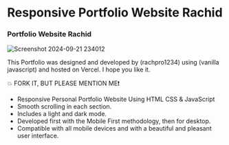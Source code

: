 # Responsive Portfolio Website Rachid
### Portfolio Website Rachid

![Screenshot 2024-09-21 234012](https://github.com/user-attachments/assets/e89aafbc-5f6f-43a6-8b27-82e50611867e)

This Portfolio was designed and developed by (rachpro1234) using (vanilla javascript) and hosted on Vercel. I hope you like it.


💥 FORK IT, BUT PLEASE MENTION ME:exclamation:

- Responsive Personal Portfolio Website Using HTML CSS & JavaScript
- Smooth scrolling in each section.
- Includes a light and dark mode.
- Developed first with the Mobile First methodology, then for desktop.
- Compatible with all mobile devices and with a beautiful and pleasant user interface.
